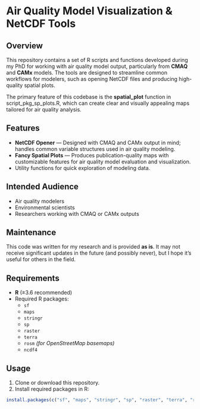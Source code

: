 # Air Quality Model Visualization & NetCDF Tools

## Overview

This repository contains a set of R scripts and functions developed during my PhD for working with air quality model output, particularly from **CMAQ** and **CAMx** models. The tools are designed to streamline common workflows for modelers, such as opening NetCDF files and producing high-quality spatial plots.

The primary feature of this codebase is the **spatial_plot** function in script_pkg_sp_plots.R, which can create clear and visually appealing maps tailored for air quality analysis.

## Features

- **NetCDF Opener** — Designed with CMAQ and CAMx output in mind; handles common variable structures used in air quality modeling.
- **Fancy Spatial Plots** — Produces publication-quality maps with customizable features for air quality model evaluation and visualization.
- Utility functions for quick exploration of modeling data.

## Intended Audience

- Air quality modelers
- Environmental scientists
- Researchers working with CMAQ or CAMx outputs

## Maintenance

This code was written for my research and is provided **as is**.
It may not receive significant updates in the future (and possibly never), but I hope it’s useful for others in the field.

## Requirements

- **R** (≥3.6 recommended)
- Required R packages:
  - `sf`
  - `maps`
  - `stringr`
  - `sp`
  - `raster`
  - `terra`
  - `rosm` *(for OpenStreetMap basemaps)*
  - `ncdf4`

## Usage

1. Clone or download this repository.
2. Install required packages in R:

```r
install.packages(c("sf", "maps", "stringr", "sp", "raster", "terra", "rosm", "ncdf4"))
```
